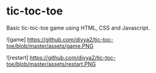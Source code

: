 # tic-toc-toe
Basic tic-toc-toe game using HTML, CSS and Javascript.

![game] https://github.com/divya2/tic-toc-toe/blob/master/assets/game.PNG


![restart] https://github.com/divya2/tic-toc-toe/blob/master/assets/restart.PNG
